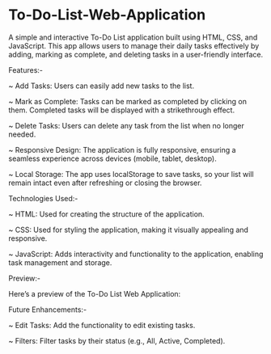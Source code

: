 # To-Do-List-Web-Application
A simple and interactive To-Do List application built using HTML, CSS, and JavaScript. This app allows users to manage their daily tasks effectively by adding, marking as complete, and deleting tasks in a user-friendly interface. 


Features:-

~  Add Tasks: Users can easily add new tasks to the list.

~  Mark as Complete: Tasks can be marked as completed by clicking on them. Completed tasks will be displayed with a strikethrough effect.

~  Delete Tasks: Users can delete any task from the list when no longer needed.

~  Responsive Design: The application is fully responsive, ensuring a seamless experience across devices (mobile, tablet, desktop).

~  Local Storage: The app uses localStorage to save tasks, so your list will remain intact even after refreshing or closing the browser.


Technologies Used:-

~  HTML: Used for creating the structure of the application.

~  CSS: Used for styling the application, making it visually appealing and responsive.

~  JavaScript: Adds interactivity and functionality to the application, enabling task management and storage.

Preview:-

Here’s a preview of the To-Do List Web Application:

Future Enhancements:-

~ Edit Tasks: Add the functionality to edit existing tasks.

~ Filters: Filter tasks by their status (e.g., All, Active, Completed).
